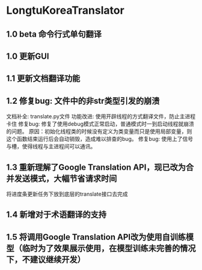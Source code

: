 # LongtuKoreaTranslator
## 1.0 beta 命令行式单句翻译
## 1.0 更新GUI
## 1.1 更新文档翻译功能
## 1.2 修复bug: 文件中的非str类型引发的崩溃
文档补全: translate.py文件
功能改进: 使用开辟线程的方式翻译文件，防止主进程卡住
修复bug: 修复了使用debug模式正常启动，普通模式时一到启动线程就崩溃的问题。
    原因：初始化线程类的时候没有定义为类变量而只是使用局部变量，则这个函数结束运行后会自动销毁，造成难以排查的bug。
修复bug: 使用上了信号与槽，使得线程与主进程间可以通讯。
## 1.3 重新理解了Google Translation API，现已改为合并发送模式，大幅节省请求时间
将进度条更新任务下放到底层的translate接口去完成
## 1.4 新增对于术语翻译的支持
## 1.5 将调用Google Translation API改为使用自训练模型（临时为了效果展示使用，在模型训练未完善的情况下，不建议继续开发）